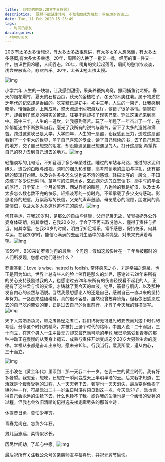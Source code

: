 ```yaml
---
title: 《时间的朋友:20岁生日感言》
description:  既然不能战胜时间，不如和他成为朋友：写在20岁的边上。
date: Tue, 11 Feb 2020 15:23:49
tags:
  - 时间的朋友
dacategories:
- 时间的朋友
---
```


​        20岁有太多太多话想说，有太多太多故事想讲，有太多太多人想感谢，有太多太多感慨,有太多太多幸运。20年，周围的人换了一批又一批，经历的事一件又一件，初识世间冷暖，人间百态。20年，嘴角的笑起起落落，眉间的愁浓浓淡淡，浅尝聚散离合，悲欢苦乐。20年，太长太短太快太慢。

![img](https://mmbiz.qpic.cn/mmbiz_jpg/BqOoK0NzSicjN6RI0tsrh4TLm1WudBCjujjQs2hgLqiaVcLp6ysmGzWwvticcibZufcw9iad6IWtUDZVcQUb3ZNL5wQ/640?wx_fmt=jpeg&tp=webp&wxfrom=5&wx_lazy=1&wx_co=1)

​        小学六年,人生的一块糖，让我感到甜密，采桑养蚕掏鸟窝，撒网捕鱼钓龙虾。春天的烟花爆竹，夏天的石榴西瓜，秋天的金桔柚子，冬天的木炭红薯。属于物质贫乏年代的记忆却是香甜的。吃完糖已是初中。初中三年，人生的一束光，让我感到眩晕。懵懂叛逆，上网成瘾，整天流连于网吧游戏厅，做错了很多事情。情窦初开，却尝到了盛夏的果实的苦涩。狂妄不羁却挨了现实巴掌。穿过这束光来到高中。高中三年，人生的一道坎，让我感到痛苦。玩了一年睡了一年奋斗了一年，在抑郁低迷中不断放纵自我，磨光了我所有的锐气与勇气，留下了太多的遗憾和痛苦。跨过这道坎已是大学。大学四年，人生的一扇窗，让我感到压力，透过这扇窗看到了一个更大的世界，学了自己喜欢的专业，读了自己想读的书，去了自己想去的地方，交了自己想交的朋友，却没能遇见自己想遇见的人。打开这扇窗,希望靠自己的努力去到自己想去的地方。![img](https://mmbiz.qpic.cn/mmbiz_jpg/BqOoK0NzSicjN6RI0tsrh4TLm1WudBCjuVicEyH0fynMRVsDqDSCXCdn4S9Ufu6rRownIzdBEaVPjjOEBNXE2OMw/640?wx_fmt=jpeg&tp=webp&wxfrom=5&wx_lazy=1&wx_co=1)

​         轻描淡写的几句话，不知蕴涵了多少辛酸过往。睡过的车站与马路，搬过的水泥和砖头，遭受的白眼与歧视，网吧的烟头和槟榔，高考前倒地的血泊与挣扎，还有那砸的玻璃打的架。以及许许多多怎么说也说不清的感慨。轻描淡写的一段文，不知浓缩了多少快乐瞬间。童年时的江南水乡，玄武湖旁边的立志读书，高中时的毕业的旅行，升学宴上一个月的醉酒，西湖靠椅的酣睡，八达岭的我是好汉，以及太多太多怎么数也数不完的快乐。轻描淡写的一剪时光，不知承载了多少支持感动。彭思老师的短信，万紫薇写的长信，父亲的声声鼓励，母亲悉心的照顾，朋友间的真挚情谊，以及太多太多道也道不完的感动。![img](https://mmbiz.qpic.cn/mmbiz_jpg/BqOoK0NzSicjN6RI0tsrh4TLm1WudBCju0oicLmiay0Dr9ticFTgNgEGLZeRyuKI0t02ZDeBLj8O0tTOM0xibMopmhw/640?wx_fmt=jpeg&tp=webp&wxfrom=5&wx_lazy=1&wx_co=1)

​        何其幸运，在我20岁时，是那么的自由与健康，父母兄弟无故，爷爷奶奶外公外婆身体硬朗。何其幸运，在我20岁时，学会了不再去取悦他人，懂得了责任与担当。何其幸运，在我20岁的时候，明白了知足常乐，常怀感恩，保持快乐。何其幸运，在我20岁时，能信心满满的去面对生活中的各种挑战，对未来充满着希望。![img](https://mmbiz.qpic.cn/mmbiz_jpg/BqOoK0NzSicjN6RI0tsrh4TLm1WudBCjukwwGrS7xg2TSYicwtleEibGwaN0S7iaHViaVmIia3L5Qd2vo0RXnaUz7slw/640?wx_fmt=jpeg&tp=webp&wxfrom=5&wx_lazy=1&wx_co=1)

​        1959年，BBC采访罗素时问的最后一个问题：假如这段影片在一千年后被那时的人们所发现，您想对他们说些什么？ 

罗素答到：Love is wise，hatred is foolish. 常怀感恩之心，才是幸福之源泉，也正是因为如此，世界上总有些人的脸上笑容是那么的灿烂，感谢过去20年来所有的关心支持鼓励过我的人，也感谢过去20年来所有的伤害轻视看不起我的人，正是有了这些爱与恨的交织，才铸就了我今天的血液，铠甲，筋骨与肌肉，以及那种发自内心的淡然与洒脱。当然我最想感谢人的还是自己，感谢自己一直以来的坚持与努力。一路走来磕磕碰碰，真的很不容易，虽然也曾放弃堕落，但我依旧感恩过去的自己吃的苦受的罪，正是过去自己的负重前行，才有了今天我的轻描淡写。![img](https://mmbiz.qpic.cn/mmbiz_jpg/BqOoK0NzSicjN6RI0tsrh4TLm1WudBCjut3Hmtticeff1PlLLYyVErYXxGGOZib6icfMAiaRibYPib2hl1s6yIhDIGibsQ/640?wx_fmt=jpeg&tp=webp&wxfrom=5&wx_lazy=1&wx_co=1)

​        天下大势浩浩汤汤，顺之者昌逆之者亡，我们终将无可避免的要去面对这个时代的考验，分享这个时代的精彩，并被打上这个时代的烙印。中国人说：二十弱冠，三十而立，在这个男人一生中最无力却又最充满可能的年龄,我已能感受到青春的那种冲动正在慢慢的从我身上褪去，成熟与责任开始变成这个20岁大男孩生命的旋律。幸福从来都是奋斗出来的，愿未来10年，行我当行，爱我所爱，遵从内心，三十而立。       

![img](https://mmbiz.qpic.cn/mmbiz_jpg/BqOoK0NzSicjN6RI0tsrh4TLm1WudBCjuf3gyNbuCWADZIEibMM9pgKIiag471mQrD9xibp6iaTTevUibd6ywgxWmLow/640?wx_fmt=jpeg&tp=webp&wxfrom=5&wx_lazy=1&wx_co=1)

​         王小波在《黄金年代》里写到：那一天我二十一岁，在我一生的黄金时代。我有好多奢望。我想爱，想吃，还想在一瞬间变成天上半明半暗的云。后来我才知道，生活就是个缓慢受锤的过程，人一天天老下去，奢望也一天天消失，最后变得像挨了锤的牛一样。可是我过二十一岁生日时没有预见到这一点。今天我20岁，我也觉得自己会永远的生猛下去，什么也锤不了我。或许我的生活也是一个缓慢的受锤的过程。但我也会依旧清晰的记得逸夫楼走廊尽头的那首小诗：

休提昔日勇，莫怕少年穷。

青春尤尚在，怎负少年狂。

男儿当志远，柔情似水长。

历尽世间劫，了却心中愿。![img](https://mmbiz.qpic.cn/mmbiz_png/BqOoK0NzSicjN6RI0tsrh4TLm1WudBCjujxrmbSMXjWjFaMLlX7hGf6yuiaZ0Ose0JVibcCGW7n94xwBQXwSKzic7w/640?wx_fmt=png&tp=webp&wxfrom=5&wx_lazy=1&wx_co=1)

最后祝所有关注我公众号的亲朋师友幸福喜乐，并祝元宵节愉快。


